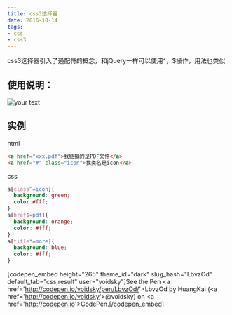 ```yaml
---
title: css3选择器
date: 2016-10-14
tags:
- css
- css3
---
```


css3选择器引入了通配符的概念，和jQuery一样可以使用^，$操作，用法也类似

## 使用说明：

![your text](<http://img.hksite.cn/1473815245277> "")

## 实例

html

```html
<a href="xxx.pdf">我链接的是PDF文件</a>
<a href="#" class="icon">我类名是icon</a>
```


css

```css
a[class^=icon]{
  background: green;
  color:#fff;
}
a[href$=pdf]{
  background: orange;
  color: #fff;
}
a[title*=more]{
  background: blue;
  color: #fff;
}
```

<p>[codepen_embed height="265" theme_id="dark" slug_hash="LbvzOd" default_tab="css,result" user="voidsky"]See the Pen &lt;a href='<a href="http://codepen.io/voidsky/pen/LbvzOd/">http://codepen.io/voidsky/pen/LbvzOd/</a>'&gt;LbvzOd by HuangKai (&lt;a href='<a href="http://codepen.io/voidsky">http://codepen.io/voidsky</a>'&gt;@voidsky) on &lt;a href='<a href="http://codepen.io">http://codepen.io</a>'&gt;CodePen.[/codepen_embed]</p>